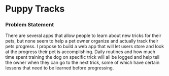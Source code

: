 # Puppy Tracks

### Problem Statement

There are several apps that allow people to learn about new tricks for their pets, but none seem to help a pet owner organize and actually track their pets progress. I propose to build a web app that will let users store and look at the progress their pet is accomplishing. Daily routines and how much time spent training the dog on specific trick will all be logged and help tell the owner when they can go to the next trick, some of which have certain lessons that need to be learned before progressing.
